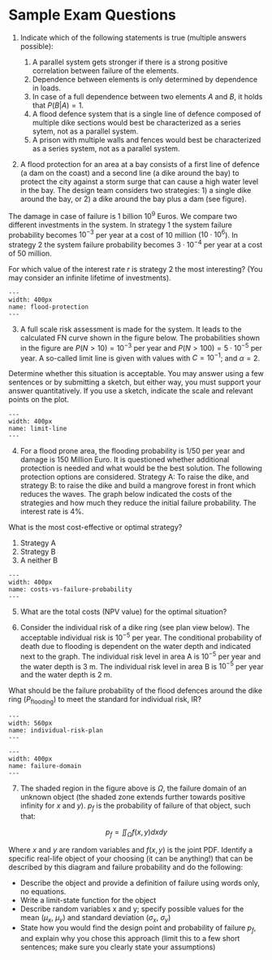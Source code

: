 # Sample Exam Questions

1. Indicate which of the following statements is true (multiple answers possible):
   1. A parallel system gets stronger if there is a strong positive correlation between failure of the elements.
   2. Dependence between elements is only determined by dependence in loads.
   3. In case of a full dependence between two elements $A$ and $B$, it holds that $P(B|A)=1$.
   4. A flood defence system that is a single line of defence composed of multiple dike sections would best be characterized as a series sytem, not as a parallel system.
   5. A prison with multiple walls and fences would best be characterized as a series system, not as a parallel system.

2. A flood protection for an area at a bay consists of a first line of defence (a dam on the coast) and a second line (a dike around the bay) to protect the city against a storm surge that can cause a high water level in the bay. The design team considers two strategies: 1) a single dike around the bay, or 2) a dike around the bay plus a dam (see figure). 

The damage in case of failure is 1 billion $10^9$ Euros. We compare two different investments in the system. In strategy 1 the system failure probability becomes $10^{-3}$ per year at a cost of 10 million ($10 \cdot 10^{6}$). In strategy 2 the system failure probability becomes $3 \cdot 10^{-4}$ per year at a cost of 50 million.

For which value of the interest rate $r$ is strategy 2 the most interesting? (You may consider an infinite lifetime of investments).

```{figure} ../figures/flood-protection.png
---
width: 400px
name: flood-protection
---
```

3. A full scale risk assessment is made for the system. It leads to the calculated FN curve shown in the figure below. The probabilities shown in the figure are $P(N>10)=10^{-3}$ per year and $P(N>100)=5 \cdot 10^{-5}$ per year. A so-called limit line is given with values with $C = 10^{-1}$; and $\alpha = 2$.

Determine whether this situation is acceptable. You may answer using a few sentences or by submitting a sketch, but either way, you must support your answer quantitatively. If you use a sketch, indicate the scale and relevant points on the plot. 

```{figure} ../figures/exercise-sample-exam-limit-line.png
---
width: 400px
name: limit-line
---
```

4. For a flood prone area, the flooding probability is 1/50 per year and damage is 150 Million Euro. It is questioned whether additional protection is needed and what would be the best solution. The following protection options are considered. Strategy A: To raise the dike, and strategy B: to raise the dike and build a mangrove forest in front which reduces the waves. The graph below indicated the costs of the strategies and how much they reduce the initial failure probability. The interest rate is 4%.

What is the most cost-effective or optimal strategy?

1. Strategy A
2. Strategy B
3. A neither B

```{figure} ../figures/exercise-sample-exam-costs.png
---
width: 400px
name: costs-vs-failure-probability
---
```

5. What are the total costs (NPV value) for the optimal situation?

6. Consider the individual risk of a dike ring (see plan view below). The acceptable individual risk is $10^{-5}$ per year. The conditional probability of death due to flooding is dependent on the water depth and indicated next to the graph. The individual risk level in area A is $10^{-5}$ per year and the water depth is 3 m. The individual risk level in area B is $10^{-5}$ per year and the water depth is 2 m.

What should be the failure probability of the flood defences around the dike ring ($P_{\text{flooding}}$) to meet the standard for individual risk, IR?

```{figure} ../figures/exercise-sample-exam-individual-risk.png
---
width: 560px
name: individual-risk-plan
---
```

```{figure} ../figures/exercise-sample-exam-failure-domain.png
---
width: 400px
name: failure-domain
---
```

7. The shaded region in the figure above is $\Omega$, the failure domain of an unknown object (the shaded zone extends further towards positive infinity for $x$ and $y$). $p_f$ is the probability of failure of that object, such that:

$$ 
    p_f = \iint_\Omega f(x,y)dxdy
$$

Where $x$ and $y$ are random variables and $f(x,y)$ is the joint PDF. Identify a specific real-life object of your choosing (it can be anything!) that can be described by this diagram and failure probability and do the following:

- Describe the object and provide a definition of failure using words only, no equations.
- Write a limit-state function for the object
- Describe random variables x and y; specify possible values for the mean ($\mu_x$, $\mu_y$) and standard deviation ($\sigma_x$, $\sigma_y$)
- State how you would find the design point and probability of failure $p_f$, and explain why you chose this approach (limit this to a few short sentences; make sure you clearly state your assumptions)
